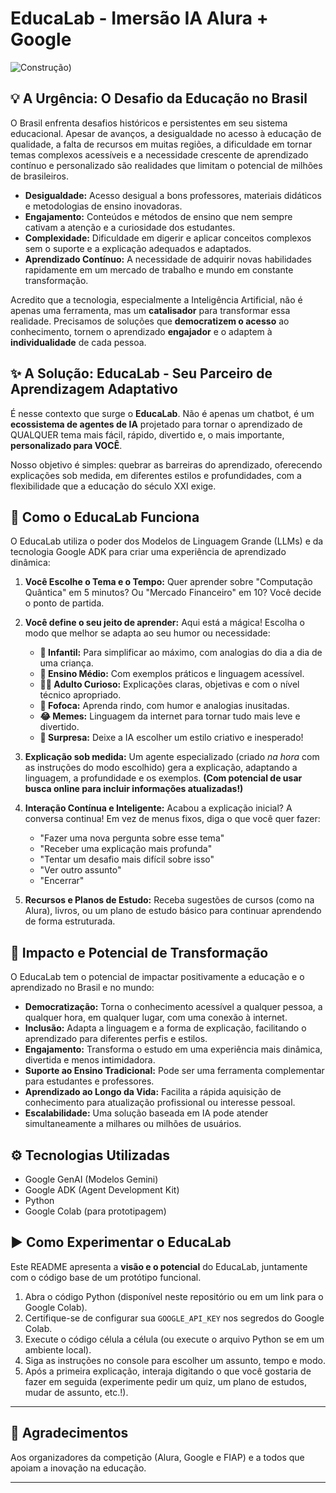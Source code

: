 # EducaLab - Imersão IA Alura + Google

![Construção)](./images/educalab_banner.png)

## 💡 A Urgência: O Desafio da Educação no Brasil

O Brasil enfrenta desafios históricos e persistentes em seu sistema educacional. Apesar de avanços, a desigualdade no acesso à educação de qualidade, a falta de recursos em muitas regiões, a dificuldade em tornar temas complexos acessíveis e a necessidade crescente de aprendizado contínuo e personalizado são realidades que limitam o potencial de milhões de brasileiros.

* **Desigualdade:** Acesso desigual a bons professores, materiais didáticos e metodologias de ensino inovadoras.
* **Engajamento:** Conteúdos e métodos de ensino que nem sempre cativam a atenção e a curiosidade dos estudantes.
* **Complexidade:** Dificuldade em digerir e aplicar conceitos complexos sem o suporte e a explicação adequados e adaptados.
* **Aprendizado Contínuo:** A necessidade de adquirir novas habilidades rapidamente em um mercado de trabalho e mundo em constante transformação.

Acredito que a tecnologia, especialmente a Inteligência Artificial, não é apenas uma ferramenta, mas um **catalisador** para transformar essa realidade. Precisamos de soluções que **democratizem o acesso** ao conhecimento, tornem o aprendizado **engajador** e o adaptem à **individualidade** de cada pessoa.

## ✨ A Solução: EducaLab - Seu Parceiro de Aprendizagem Adaptativo

É nesse contexto que surge o **EducaLab**. Não é apenas um chatbot, é um **ecossistema de agentes de IA** projetado para tornar o aprendizado de QUALQUER tema mais fácil, rápido, divertido e, o mais importante, **personalizado para VOCÊ**.

Nosso objetivo é simples: quebrar as barreiras do aprendizado, oferecendo explicações sob medida, em diferentes estilos e profundidades, com a flexibilidade que a educação do século XXI exige.

## 🚀 Como o EducaLab Funciona 

O EducaLab utiliza o poder dos Modelos de Linguagem Grande (LLMs) e da tecnologia Google ADK para criar uma experiência de aprendizado dinâmica:

1.  **Você Escolhe o Tema e o Tempo:** Quer aprender sobre "Computação Quântica" em 5 minutos? Ou "Mercado Financeiro" em 10? Você decide o ponto de partida.
   
3.  **Você define o seu jeito de aprender:** Aqui está a mágica! Escolha o modo que melhor se adapta ao seu humor ou necessidade:
    * **👶 Infantil:** Para simplificar ao máximo, com analogias do dia a dia de uma criança.
    * **🧑 Ensino Médio:** Com exemplos práticos e linguagem acessível.
    * **👩‍🎓 Adulto Curioso:** Explicações claras, objetivas e com o nível técnico apropriado.
    * **🤪 Fofoca:** Aprenda rindo, com humor e analogias inusitadas.
    * **😂 Memes:** Linguagem da internet para tornar tudo mais leve e divertido.
    * **🎲 Surpresa:** Deixe a IA escolher um estilo criativo e inesperado!
4.  **Explicação sob medida:** Um agente especializado (criado *na hora* com as instruções do modo escolhido) gera a explicação, adaptando a linguagem, a profundidade e os exemplos. **(Com potencial de usar busca online para incluir informações atualizadas!)**
5.  **Interação Contínua e Inteligente:** Acabou a explicação inicial? A conversa continua! Em vez de menus fixos, diga o que você quer fazer:
    * "Fazer uma nova pergunta sobre esse tema"
    * "Receber uma explicação mais profunda"
    * "Tentar um desafio mais difícil sobre isso"
    * "Ver outro assunto"
    * "Encerrar"
6.  **Recursos e Planos de Estudo:** Receba sugestões de cursos (como na Alura), livros, ou um plano de estudo básico para continuar aprendendo de forma estruturada.

## 💪 Impacto e Potencial de Transformação

O EducaLab tem o potencial de impactar positivamente a educação e o aprendizado no Brasil e no mundo:

* **Democratização:** Torna o conhecimento acessível a qualquer pessoa, a qualquer hora, em qualquer lugar, com uma conexão à internet.
* **Inclusão:** Adapta a linguagem e a forma de explicação, facilitando o aprendizado para diferentes perfis e estilos.
* **Engajamento:** Transforma o estudo em uma experiência mais dinâmica, divertida e menos intimidadora.
* **Suporte ao Ensino Tradicional:** Pode ser uma ferramenta complementar para estudantes e professores.
* **Aprendizado ao Longo da Vida:** Facilita a rápida aquisição de conhecimento para atualização profissional ou interesse pessoal.
* **Escalabilidade:** Uma solução baseada em IA pode atender simultaneamente a milhares ou milhões de usuários.

## ⚙️ Tecnologias Utilizadas

* Google GenAI (Modelos Gemini)
* Google ADK (Agent Development Kit)
* Python
* Google Colab (para prototipagem)

## ▶️ Como Experimentar o EducaLab

Este README apresenta a **visão e o potencial** do EducaLab, juntamente com o código base de um protótipo funcional.

1.  Abra o código Python (disponível neste repositório ou em um link para o Google Colab).
2.  Certifique-se de configurar sua `GOOGLE_API_KEY` nos segredos do Google Colab.
3.  Execute o código célula a célula (ou execute o arquivo Python se em um ambiente local).
4.  Siga as instruções no console para escolher um assunto, tempo e modo.
5.  Após a primeira explicação, interaja digitando o que você gostaria de fazer em seguida (experimente pedir um quiz, um plano de estudos, mudar de assunto, etc.!).

---

## 🙌 Agradecimentos

Aos organizadores da competição (Alura, Google e FIAP) e a todos que apoiam a inovação na educação.

---
